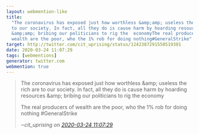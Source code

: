 ```yaml
---
layout: webmention-like
title:
  "The coronavirus has exposed just how worthless &amp;amp; useless the rich are
  to our society. In fact, all they do is cause harm by hoarding resources
  &amp;amp; bribing our politicians to rig the  economyThe real producers of
  wealth are the poor, who the 1% rob for doing nothing#GeneralStrike"
target: http://twitter.com/cit_uprising/status/1242387291550519301
date: 2020-03-24 11:07:29
tags: [webmentions]
generator: twitter.com
webmention: true
---
```


<blockquote class="external-citation">
  <p>
    The coronavirus has exposed just how worthless &amp;amp; useless the rich are to our society. In fact, all they do is cause harm by hoarding resources &amp;amp; bribing our politicians to rig the  economy

The real producers of wealth are the poor, who the 1% rob for doing nothing
#GeneralStrike

  </p>
  <cite>‒<span class="p-author p-name">cit_uprising</span>
    on
    <a href="http://twitter.com/cit_uprising/status/1242387291550519301" rel="external nofollow" target="_blank">2020-03-24 11:07:29</a>
  </cite>
</blockquote>
